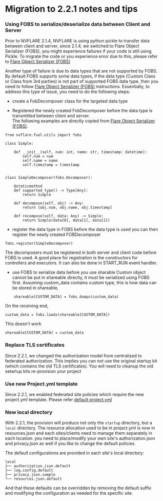 

# Migration to 2.2.1 notes and tips


### Using FOBS to serialize/deserialize data between Client and Server

Prior to NVFLARE 2.1.4, NVFLARE is using python pickle to transfer data between client and server, since 2.1.4, 
we switched to Flare Object Serializer (FOBS), you might experience failures if your code is still using Pickle. 
To migrate the code or you experience error due to this, please refer to [Flare Object Serializer (FOBS)](https://github.com/NVIDIA/NVFlare/tree/main/nvflare/fuel/utils/fobs/README.rst)

Another type of failure is due to data types that are not supported by FOBS. By default FOBS supports some data types, if the data type (Custom Class or Class from 3rd parties)
is not part of supported FOBS data type, then you need to follow [Flare Object Serializer (FOBS)](https://github.com/NVIDIA/NVFlare/tree/main/nvflare/fuel/utils/fobs/README.rst) instructions.
Essentially, to address this type of issue, you need to do the following steps: 
* create a FobDecomposer class for the targeted data type

* Registered the newly created FobDecomposer before the data type is transmitted between client and server.  
The following examples are directly copied from [Flare Object Serializer (FOBS)](https://github.com/NVIDIA/NVFlare/tree/main/nvflare/fuel/utils/fobs/README.rst).
```
from nvflare.fuel.utils import fobs

class Simple:

    def __init__(self, num: int, name: str, timestamp: datetime):
        self.num = num
        self.name = name
        self.timestamp = timestamp


class SimpleDecomposer(fobs.Decomposer):

    @staticmethod
    def supported_type() -> Type[Any]:
        return Simple

    def decompose(self, obj) -> Any:
        return [obj.num, obj.name, obj.timestamp]

    def recompose(self, data: Any) -> Simple:
        return Simple(data[0], data[1], data[2])

```
* register the data type in FOBS before the data type is used
  you can then register the newly created FOBDecomposer
```
fobs.register(SimpleDecomposer)
```
  The decomposers must be registered in both server and client code before FOBS is used. 
  A good place for registration is the constructors for controllers and executors. It can also be done in START_RUN event handler.

* use FOBS to serialize data before you use sharable
  Custom object cannot be put in shareable directly, it must be serialized using FOBS first. Assuming custom_data contains custom type, this is how data can be stored in shareable,
```
    shareable[CUSTOM_DATA] = fobs.dumps(custom_data)
```
  On the receiving end,

```
custom_data = fobs.loads(shareable[CUSTOM_DATA])
```

This doesn't work
```
shareable[CUSTOM_DATA] = custom_data
```


### Replace TLS certificates

Since 2.2.1, we changed the authorization model from centralized to federated authorization. This implies you can not 
use the original startup kit (which contains the old TLS certificates). You will need to cleanup the old setartup kits
re-provision your project

### Use new Project.yml template

Since 2.2.1, we enabled federated site policies which require the new project.yml template. Please refer [default project.yml](https://nvflare.readthedocs.io/en/main/programming_guide/provisioning_system.html#default-project-yml-file)  

### New local directory
With 2.2.1, the provision will produce not only the ```startup``` directory, but a ```local``` directory. 
The resource allocation used to be in project.yml is now in resources.json and each sites/clients need to manage them separately in each location. 
you need to place/modify your own site's authorization.json and privacy.json as well if you like to change the default policies. 

The default configurations are provided in each site's local directory:
```
local
├── authorization.json.default
├── log.config.default
├── privacy.json.sample
└── resources.json.default
```
And that these defaults can be overridden by removing the default suffix and modifying the configuration as needed for the specific site.

 